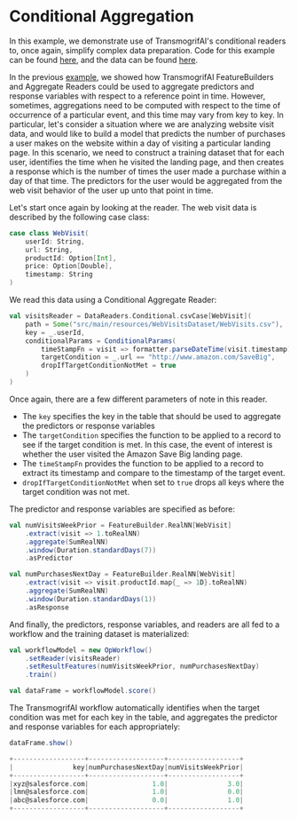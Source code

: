 # Conditional Aggregation

In this example, we demonstrate use of TransmogrifAI's conditional readers to, once again, simplify complex data preparation. Code for this example can be found [here](https://github.com/salesforce/TransmogrifAI/tree/master/helloworld/src/main/scala/com/salesforce/hw/dataprep/ConditionalAggregation.scala), and the data can be found [here](https://github.com/salesforce/op/tree/master/helloworld/src/main/resources/WebVisitsDataset/WebVisits.csv).

In the previous [example](Time-Series-Aggregates-and-Joins.html), we showed how TransmogrifAI FeatureBuilders and Aggregate Readers could be used to aggregate predictors and response variables with respect to a reference point in time. However, sometimes, aggregations need to be computed with respect to the time of occurrence of a particular event, and this time may vary from key to key. In particular, let's consider a situation where we are analyzing website visit data, and would like to build a model that predicts the number of purchases a user makes  on the website within a day of visiting a particular landing page. In this scenario, we need to construct a training dataset that for each user, identifies the time when he visited the landing page, and then creates a response which is the number of times the user made a purchase within a day of that time. The predictors for the user would be aggregated from the web visit behavior of the user up unto that point in time.

Let's start once again by looking at the reader. The web visit data is described by the following case class:

```scala
case class WebVisit(
    userId: String,
    url: String,
    productId: Option[Int],
    price: Option[Double],
    timestamp: String
)
``` 

We read this data using a Conditional Aggregate Reader:

```scala
val visitsReader = DataReaders.Conditional.csvCase[WebVisit](
    path = Some("src/main/resources/WebVisitsDataset/WebVisits.csv"),
    key = _.userId,
    conditionalParams = ConditionalParams(
        timeStampFn = visit => formatter.parseDateTime(visit.timestamp).getMillis,
        targetCondition = _.url == "http://www.amazon.com/SaveBig",
        dropIfTargetConditionNotMet = true
    )
)
```

Once again, there are a few different parameters of note in this reader. 
* The ```key``` specifies the key in the table that should be used to aggregate the predictors or response variables
* The ```targetCondition``` specifies the function to be applied to a record to see if the target condition is met. In this case, the event of interest is whether the user visited the Amazon Save Big landing page. 
* The ```timeStampFn``` provides the function to be applied to a record to extract its timestamp and compare to the timestamp of the target event. 
*  ```dropIfTargetConditionNotMet``` when set to ```true``` drops all keys where the target condition was not met.

The predictor and response variables are specified as before:


```scala
val numVisitsWeekPrior = FeatureBuilder.RealNN[WebVisit]
    .extract(visit => 1.toRealNN)
    .aggregate(SumRealNN)
    .window(Duration.standardDays(7))
    .asPredictor

val numPurchasesNextDay = FeatureBuilder.RealNN[WebVisit]
    .extract(visit => visit.productId.map{_ => 1D}.toRealNN)
    .aggregate(SumRealNN)
    .window(Duration.standardDays(1))
    .asResponse
```

And finally, the predictors, response variables, and readers are all fed to a workflow and the training dataset is materialized:

```scala
val workflowModel = new OpWorkflow()
    .setReader(visitsReader)
    .setResultFeatures(numVisitsWeekPrior, numPurchasesNextDay)
    .train()

val dataFrame = workflowModel.score()
```

The TransmogrifAI workflow automatically identifies when the target condition was met for each key in the table, and aggregates the predictor and response variables for each appropriately:

```scala
dataFrame.show()

+------------------+-------------------+------------------+
|               key|numPurchasesNextDay|numVisitsWeekPrior|
+------------------+-------------------+------------------+
|xyz@salesforce.com|                1.0|               3.0|
|lmn@salesforce.com|                1.0|               0.0|
|abc@salesforce.com|                0.0|               1.0|
+------------------+-------------------+------------------+
``` 
